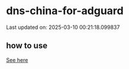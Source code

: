 # dns-china-for-adguard

Last updated on: 2025-03-10 00:21:18.099837

## how to use

[See here](https://github.com/AdguardTeam/AdGuardHome/wiki/Configuration#upstreams-from-file)